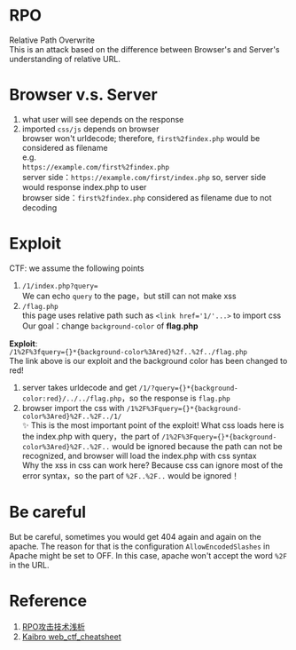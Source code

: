 # RPO
Relative Path Overwrite  
This is an attack based on the difference between Browser's and Server's understanding of relative URL.  

# Browser v.s. Server
1. what user will see depends on the response  
2. imported `css/js` depends on browser  
browser won't urldecode; therefore, `first%2findex.php` would be considered as filename  
e.g.  
`https://example.com/first%2findex.php`  
server side：`https://example.com/first/index.php` so, server side would response index.php to user  
browser side：`first%2findex.php` considered as filename due to not decoding  

# Exploit
CTF: we assume the following points   
1. `/1/index.php?query=`  
We can echo `query` to the page，but still can not make xss  
2. `/flag.php`  
this page uses relative path such as `<link href='1/'...>` to import css  
Our goal：change `background-color` of **flag.php**  

**Exploit**:  
`/1%2F%3fquery={}*{background-color%3Ared}%2f..%2f../flag.php`  
The link above is our exploit and the background color has been changed to red!  
1. server takes urldecode and get `/1/?query={}*{background-color:red}/../../flag.php`，so the response is `flag.php`  
2. browser import the css with `/1%2F%3Fquery={}*{background-color%3Ared}%2F..%2F../1/`  
:sparkles: This is the most important point of the exploit! What css loads here is the index.php with query，the part of `/1%2F%3Fquery={}*{background-color%3Ared}%2F..%2F..` would be ignored because the path can not be recognized, and browser will load the index.php with css syntax  
Why the xss in css can work here? Because css can ignore most of the error syntax，so the part of `%2F..%2F..` would be ignored！  

# Be careful
But be careful, sometimes you would get 404 again and again on the apache. The reason for that is the configuration `AllowEncodedSlashes` in Apache might be set to OFF. In this case, apache won't accept the word `%2F` in the URL.

# Reference
1. [RPO攻击技术浅析](https://mp.weixin.qq.com/s?__biz=MzUxOTYzMzU0NQ==&mid=2247483692&idx=1&sn=ecd853bb5cb3e654a08c5214a1b951a2&chksm=f9f7eecace8067dc155346e5204f6eae0df9890af60777234e249021d577226c6989e73a107b&scene=21#wechat_redirect)  
2. [Kaibro web_ctf_cheatsheet](https://github.com/w181496/Web-CTF-Cheatsheet)
